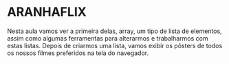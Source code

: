 # ARANHAFLIX

Nesta aula vamos ver a primeira delas, array, um tipo de lista de elementos, assim como algumas ferramentas para alterarmos e trabalharmos com estas listas. Depois de criarmos uma lista, vamos exibir os pôsters de todos os nossos filmes preferidos na tela do navegador.
